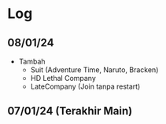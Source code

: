 # Log

## 08/01/24
* Tambah
    * Suit (Adventure Time, Naruto, Bracken)
    * HD Lethal Company
    * LateCompany (Join tanpa restart)

## 07/01/24 (Terakhir Main)